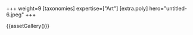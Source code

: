 +++
weight=9
[taxonomies]
expertise=["Art"]
[extra.poly]
hero="untitled-6.jpeg"
+++

{{assetGallery()}}